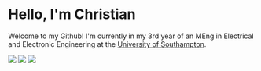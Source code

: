 # Hello, I'm Christian
Welcome to my Github!  I'm currently in my 3rd year of an MEng in Electrical and Electronic Engineering at the <a href="https://southampton.ac.uk">University of Southampton</a>.

<p float="left">

<a href="https://www.linkedin.com/in/christian-webb-1a0078224/">![](https://img.shields.io/badge/LinkedIn-0077B5?style=for-the-badge&logo=linkedin&logoColor=white)</a>
<a href="https://twitter.com/chriswebbb__">![](https://img.shields.io/badge/Instagram-E4405F?style=for-the-badge&logo=instagram&logoColor=white)</a>
<a href="https://twitter.com/chriswebbb__">![](https://img.shields.io/badge/Twitter-1DA1F2?style=for-the-badge&logo=twitter&logoColor=white)</a>
</p>
<br>
